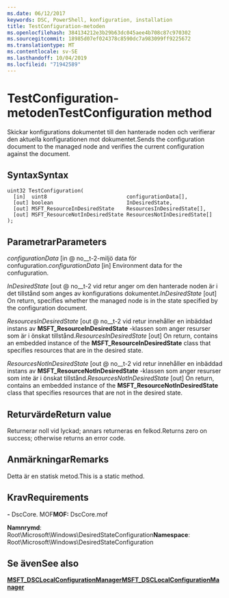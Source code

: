 ```yaml
---
ms.date: 06/12/2017
keywords: DSC, PowerShell, konfiguration, installation
title: TestConfiguration-metoden
ms.openlocfilehash: 384134212e3b29b63dc045aee4b708c87c970302
ms.sourcegitcommit: 18985d07ef024378c8590dc7a983099ff9225672
ms.translationtype: MT
ms.contentlocale: sv-SE
ms.lasthandoff: 10/04/2019
ms.locfileid: "71942589"
---
```

# <a name="testconfiguration-method"></a><span data-ttu-id="fb9a5-103">TestConfiguration-metoden</span><span class="sxs-lookup"><span data-stu-id="fb9a5-103">TestConfiguration method</span></span>

<span data-ttu-id="fb9a5-104">Skickar konfigurations dokumentet till den hanterade noden och verifierar den aktuella konfigurationen mot dokumentet.</span><span class="sxs-lookup"><span data-stu-id="fb9a5-104">Sends the configuration document to the managed node and verifies the current configuration against the document.</span></span>

## <a name="syntax"></a><span data-ttu-id="fb9a5-105">Syntax</span><span class="sxs-lookup"><span data-stu-id="fb9a5-105">Syntax</span></span>

```mof
uint32 TestConfiguration(
  [in]  uint8                          configurationData[],
  [out] boolean                        InDesiredState,
  [out] MSFT_ResourceInDesiredState    ResourcesInDesiredState[],
  [out] MSFT_ResourceNotInDesiredState ResourcesNotInDesiredState[]
);
```

## <a name="parameters"></a><span data-ttu-id="fb9a5-106">Parametrar</span><span class="sxs-lookup"><span data-stu-id="fb9a5-106">Parameters</span></span>

<span data-ttu-id="fb9a5-107">*configurationData* \[in @ no__t-2-miljö data för confuguration.</span><span class="sxs-lookup"><span data-stu-id="fb9a5-107">*configurationData* \[in\] Environment data for the confuguration.</span></span>

<span data-ttu-id="fb9a5-108">*InDesiredState* \[out @ no__t-2 vid retur anger om den hanterade noden är i det tillstånd som anges av konfigurations dokumentet.</span><span class="sxs-lookup"><span data-stu-id="fb9a5-108">*InDesiredState* \[out\] On return, specifies whether the managed node is in the state specified by the configuration document.</span></span>

<span data-ttu-id="fb9a5-109">*ResourcesInDesiredState* \[out @ no__t-2 vid retur innehåller en inbäddad instans av **MSFT_ResourceInDesiredState** -klassen som anger resurser som är i önskat tillstånd.</span><span class="sxs-lookup"><span data-stu-id="fb9a5-109">*ResourcesInDesiredState* \[out\] On return, contains an embedded instance of the **MSFT_ResourceInDesiredState** class that specifies resources that are in the desired state.</span></span>

<span data-ttu-id="fb9a5-110">*ResourcesNotInDesiredState* \[out @ no__t-2 vid retur innehåller en inbäddad instans av **MSFT_ResourceNotInDesiredState** -klassen som anger resurser som inte är i önskat tillstånd.</span><span class="sxs-lookup"><span data-stu-id="fb9a5-110">*ResourcesNotInDesiredState* \[out\] On return, contains an embedded instance of the **MSFT_ResourceNotInDesiredState** class that specifies resources that are not in the desired state.</span></span>

## <a name="return-value"></a><span data-ttu-id="fb9a5-111">Returvärde</span><span class="sxs-lookup"><span data-stu-id="fb9a5-111">Return value</span></span>

<span data-ttu-id="fb9a5-112">Returnerar noll vid lyckad; annars returneras en felkod.</span><span class="sxs-lookup"><span data-stu-id="fb9a5-112">Returns zero on success; otherwise returns an error code.</span></span>

## <a name="remarks"></a><span data-ttu-id="fb9a5-113">Anmärkningar</span><span class="sxs-lookup"><span data-stu-id="fb9a5-113">Remarks</span></span>

<span data-ttu-id="fb9a5-114">Detta är en statisk metod.</span><span class="sxs-lookup"><span data-stu-id="fb9a5-114">This is a static method.</span></span>

## <a name="requirements"></a><span data-ttu-id="fb9a5-115">Krav</span><span class="sxs-lookup"><span data-stu-id="fb9a5-115">Requirements</span></span>

<span data-ttu-id="fb9a5-116">**-** DscCore. MOF</span><span class="sxs-lookup"><span data-stu-id="fb9a5-116">**MOF:** DscCore.mof</span></span>

<span data-ttu-id="fb9a5-117">**Namnrymd**: Root\Microsoft\Windows\DesiredStateConfiguration</span><span class="sxs-lookup"><span data-stu-id="fb9a5-117">**Namespace**: Root\Microsoft\Windows\DesiredStateConfiguration</span></span>

## <a name="see-also"></a><span data-ttu-id="fb9a5-118">Se även</span><span class="sxs-lookup"><span data-stu-id="fb9a5-118">See also</span></span>

[<span data-ttu-id="fb9a5-119">**MSFT_DSCLocalConfigurationManager**</span><span class="sxs-lookup"><span data-stu-id="fb9a5-119">**MSFT_DSCLocalConfigurationManager**</span></span>](msft-dsclocalconfigurationmanager.md)
